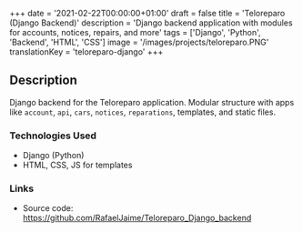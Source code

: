 +++
date = '2021-02-22T00:00:00+01:00'
draft = false
title = 'Teloreparo (Django Backend)'
description = 'Django backend application with modules for accounts, notices, repairs, and more'
tags = ['Django', 'Python', 'Backend', 'HTML', 'CSS']
image = '/images/projects/teloreparo.PNG'
translationKey = 'teloreparo-django'
+++

## Description

Django backend for the Teloreparo application. Modular structure with apps like `account`, `api`, `cars`, `notices`, `reparations`, templates, and static files.

### Technologies Used

- Django (Python)
- HTML, CSS, JS for templates

### Links

- Source code: https://github.com/RafaelJaime/Teloreparo_Django_backend
